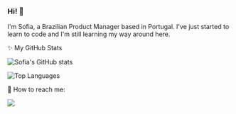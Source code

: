 ### Hi! 👋

I'm Sofia, a Brazilian Product Manager based in Portugal. I've just started to learn to code and I'm still learning my way around here.

✨ My GitHub Stats

![Sofia's GitHub stats](https://github-readme-stats.vercel.app/api?username=sofiapbaer&show_icons=true&theme=vue)

![Top Languages](https://github-readme-stats.vercel.app/api/top-langs/?username=sofiapbaer&hide_progress=true&theme=vue)

<!--
GitHub stats source: https://github.com/anuraghazra/github-readme-stats
Other resources: https://github.com/anmol098/waka-readme-stats
-->


💬 How to reach me:

[<img src="https://img.shields.io/badge/linkedin-%230077B5.svg?&style=for-the-badge&logo=linkedin&logoColor=white" />](https://www.linkedin.com/in/sofiadepaulabaer/)
